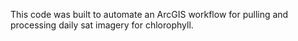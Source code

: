 This code was built to automate an ArcGIS workflow for pulling and processing daily sat imagery for chlorophyll. 

